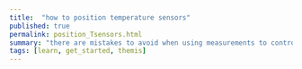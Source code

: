 ```yaml
---
title:  "how to position temperature sensors"
published: true
permalink: position_Tsensors.html
summary: "there are mistakes to avoid when using measurements to control thermal comfort ..."
tags: [learn, get_started, themis]
---
```

